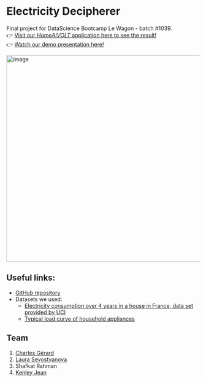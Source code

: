 # Electricity Decipherer

Final project for DataScience Bootcamp Le Wagon - batch #1039.  
:point_right: [Visit our *HomeAIVOLT* application here to see the result!](https://charlgd-electricity-decipherer-webapp-v2-interface-4anuwn.streamlit.app/)  
:point_right: [Watch our demo presentation here!](https://youtu.be/3jZFHTANuRQ?t=324)

<img width="539" alt="image" src="https://user-images.githubusercontent.com/114239777/206294491-725c7c4a-00bf-4607-9fcd-5ad9b7c84652.png">

## Useful links:
- [GitHub repository](https://github.com/charlgd/electricity-decipherer)
- Datasets we used:
  - [Electricity consumption over 4 years in a house in France, data set provided by UCI](https://archive.ics.uci.edu/ml/datasets/individual+household+electric+power+consumption)
  - [Typical load curve of household appliances](https://www.kaggle.com/datasets/ecoco2/household-appliances-power-consumption)

## Team
1. [Charles Gérard](https://github.com/charlgd)
2. [Laura Sevostyanova](https://github.com/SvLaura)
3. Shafkat Rahman
4. [Kenley Jean](https://github.com/jkenley)
